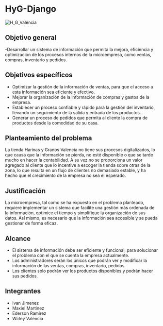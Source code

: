 # HyG-Django
![H_G_Valencia](https://github.com/Wirley-Valencia/HyG-Django/assets/127152289/f580b511-fce6-4bad-8ba1-cb060a4a1e8c)

## Objetivo general 

-Desarrollar un sistema de información que permita la mejora, eficiencia y optimización de los procesos internos de la microempresa, como  ventas, compras, inventario y pedidos.


## Objetivos específicos 

- Optimizar la gestión de la información de ventas, para que el acceso a esta información sea eficiente y efectivo.
- Mejorar  la organización de la información de compras y gastos de la empresa.
- Establecer un proceso confiable y rápido para la gestión del inventario, llevando un seguimiento de la salida y entrada de los productos.
- Generar un proceso de pedidos que permita al cliente la compra de productos desde la comodidad de su casa.


## Planteamiento del problema 

La tienda Harinas y Granos Valencia no tiene sus procesos digitalizados, lo que causa que la información se pierda, no esté disponible o que se tarde mucho en hacer la contabilidad.
A su vez no se proporciona un valor agregado al cliente que lo incentive a escoger la tienda sobre otras de la zona, lo que resulta en un flujo de clientes no demasiado estable,
y ha hecho que el crecimiento de la empresa no sea el esperado.

## Justificación 
La microempresa, tal como se ha expuesto en el problema planteado, requiere implementar un sistema que facilite una gestión más ordenada de la información, optimice el tiempo y simplifique la organización de sus datos. Así mismo, es necesario que la información sea accesible y se pueda gestionar de forma  eficaz.

## Alcance 

- El sistema de información debe ser eficiente y funcional, para solucionar el problema con el que se cuenta la empresa actualmente.
- Los administradores serán los únicos que podrán ver y modificar la información de las ventas, compras, inventario, pedidos.
- Los clientes solo podrán ver los productos disponibles y podrán hacer sus pedidos.

## Integrantes 

- Ivan Jimenez
- Maxiel Martinez
- Ederson Ramirez
- Wirley Valencia
